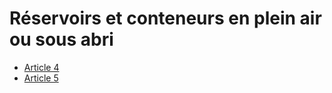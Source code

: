 # Réservoirs et conteneurs en plein air ou sous abri

- [Article 4](article-4.md)
- [Article 5](article-5.md)
